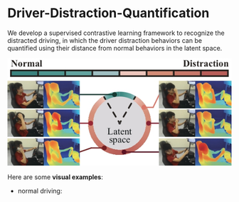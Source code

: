 # Driver-Distraction-Quantification

We develop a supervised contrastive learning framework to recognize the distracted driving, in which the driver distraction behaviors can be quantified using their distance from normal behaviors in the latent space.

![illustration](https://github.com/yhh-IV/Driver-Distraction-Quantification/blob/main/images/illustration.jpg)

Here are some **visual examples**:

* normal driving:

<img src="https://github.com/yhh-IV/Driver-Distraction-Quantification/blob/main/images/normal-driving.gif" width="300" alt="">
